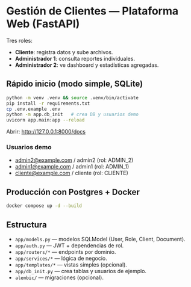
# Gestión de Clientes — Plataforma Web (FastAPI)

Tres roles:
- **Cliente**: registra datos y sube archivos.
- **Administrador 1**: consulta reportes individuales.
- **Administrador 2**: ve dashboard y estadísticas agregadas.

## Rápido inicio (modo simple, SQLite)
```bash
python -m venv .venv && source .venv/bin/activate
pip install -r requirements.txt
cp .env.example .env
python -m app.db_init   # crea DB y usuarios demo
uvicorn app.main:app --reload
```
Abrir: <http://127.0.0.1:8000/docs>

### Usuarios demo
- admin2@example.com / admin2 (rol: ADMIN_2)
- admin1@example.com / admin1 (rol: ADMIN_1)
- cliente@example.com / cliente (rol: CLIENTE)

## Producción con Postgres + Docker
```bash
docker compose up -d --build
```

## Estructura
- `app/models.py` — modelos SQLModel (User, Role, Client, Document).
- `app/auth.py` — JWT + dependencias de rol.
- `app/routers/*` — endpoints por dominio.
- `app/services/*` — lógica de negocio.
- `app/templates/*` — vistas simples (opcional).
- `app/db_init.py` — crea tablas y usuarios de ejemplo.
- `alembic/` — migraciones (opcional).
